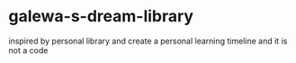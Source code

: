 # galewa-s-dream-library
inspired by personal library and create a personal learning timeline
and it is not a code 
